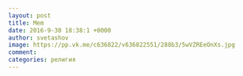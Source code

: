 ```yaml
--- 
layout: post 
title: Mem 
date: 2016-9-30 18:38:1 +0000 
author: svetashov 
image: https://pp.vk.me/c636822/v636822551/288b3/5wVZREeOnXs.jpg
comment: 
categories: религия
---
```

